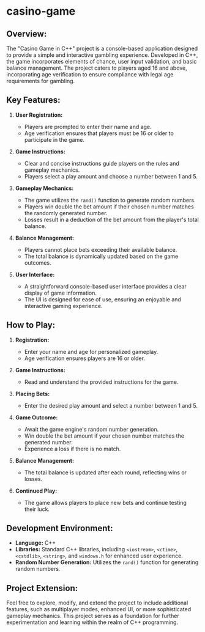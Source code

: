 # casino-game


## Overview:<br>

The "Casino Game in C++" project is a console-based application designed to provide a simple and interactive gambling experience. Developed in C++, the game incorporates elements of chance, user input validation, and basic balance management. The project caters to players aged 16 and above, incorporating age verification to ensure compliance with legal age requirements for gambling.<br>

## Key Features:<br>

1. **User Registration:**<br>
   - Players are prompted to enter their name and age.<br>
   - Age verification ensures that players must be 16 or older to participate in the game.<br>

2. **Game Instructions:**<br>
   - Clear and concise instructions guide players on the rules and gameplay mechanics.<br>
   - Players select a play amount and choose a number between 1 and 5.<br>

3. **Gameplay Mechanics:**<br>
   - The game utilizes the `rand()` function to generate random numbers.<br>
   - Players win double the bet amount if their chosen number matches the randomly generated number.<br>
   - Losses result in a deduction of the bet amount from the player's total balance.<br>

4. **Balance Management:**<br>
   - Players cannot place bets exceeding their available balance.<br>
   - The total balance is dynamically updated based on the game outcomes.<br>

5. **User Interface:**<br>
   - A straightforward console-based user interface provides a clear display of game information.<br>
   - The UI is designed for ease of use, ensuring an enjoyable and interactive gaming experience.<br>
   
## How to Play:<br>

1. **Registration:**<br>
   - Enter your name and age for personalized gameplay.<br>
   - Age verification ensures players are 16 or older.<br>

2. **Game Instructions:**<br>
   - Read and understand the provided instructions for the game.<br>

3. **Placing Bets:**<br>
   - Enter the desired play amount and select a number between 1 and 5.<br>

4. **Game Outcome:**<br>
   - Await the game engine's random number generation.<br>
   - Win double the bet amount if your chosen number matches the generated number.<br>
   - Experience a loss if there is no match.<br>

5. **Balance Management:**<br>
   - The total balance is updated after each round, reflecting wins or losses.<br>

6. **Continued Play:**<br>
   - The game allows players to place new bets and continue testing their luck.<br>

## Development Environment:<br>

- **Language:** C++<br>
- **Libraries:** Standard C++ libraries, including `<iostream>`, `<ctime>`, `<cstdlib>`, `<string>`, and `windows.h` for enhanced user experience.<br>
- **Random Number Generation:** Utilizes the `rand()` function for generating random numbers.<br>

## Project Extension:<br>

Feel free to explore, modify, and extend the project to include additional features, such as multiplayer modes, enhanced UI, or more sophisticated gameplay mechanics. This project serves as a foundation for further experimentation and learning within the realm of C++ programming.<br>
